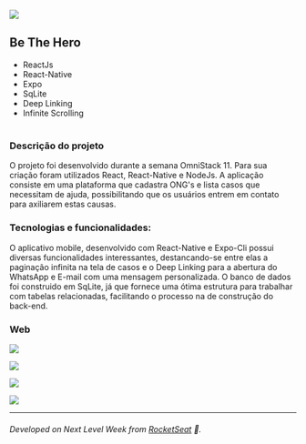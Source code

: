 
<img style="display: block; margin: 20px auto" src="https://i.imgur.com/L2XDiB4.png">


## Be The Hero

- ReactJs
- React-Native
- Expo
- SqLite
- Deep Linking
- Infinite Scrolling

# 

### Descrição do projeto

O projeto foi desenvolvido durante a semana OmniStack 11. Para sua criação foram utilizados React, React-Native e NodeJs. A aplicação consiste em uma plataforma que cadastra ONG's e lista casos que necessitam de ajuda, possibilitando que os usuários entrem em contato para axiliarem estas causas.

### Tecnologias e funcionalidades:

O aplicativo mobile, desenvolvido com React-Native e Expo-Cli possui diversas funcionalidades interessantes, destancando-se entre elas a paginação infinita na tela de casos e o Deep Linking para a abertura do WhatsApp e E-mail com uma mensagem personalizada. O banco de dados foi construido em SqLite, já que fornece uma ótima estrutura para trabalhar com tabelas relacionadas, facilitando o processo na de construção do back-end.

### Web

![](https://s.microlink.io/E99NAUg1920G6_WZdkziV00Nia0_.png)

![](https://s.microlink.io/Z57SLEUpVUoricJ_TKmXx5jh2aM_.png)

![](https://s.microlink.io/e_aU_StrKf2X3TZBAUnn1llffZU_.png)

![](https://s.microlink.io/f0SnznwuH0lvrIw1xGhcH7qCS0s_.png)


---
###### Developed on Next Level Week from [RocketSeat](https://rocketseat.com.br) :rocket:.